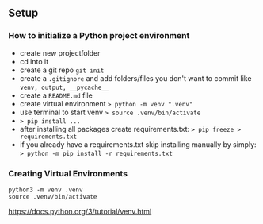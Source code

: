 ## Setup

### How to initialize a Python project environment
- create new projectfolder
- cd into it
- create a git repo `git init`
- create a `.gitignore` and add folders/files you don't want to commit like `venv, output, __pycache__`
- create a `README.md` file
- create virtual environment `> python -m venv ".venv"`
- use terminal to start venv
	`> source .venv/bin/activate`
- `> pip install ...`
- after installing all packages create requirements.txt:
	`> pip freeze > requirements.txt`
- if you already have a requirements.txt skip installing manually by simply:
	`> python -m pip install -r requirements.txt`


### Creating Virtual Environments
```
python3 -m venv .venv
source .venv/bin/activate
```
https://docs.python.org/3/tutorial/venv.html
